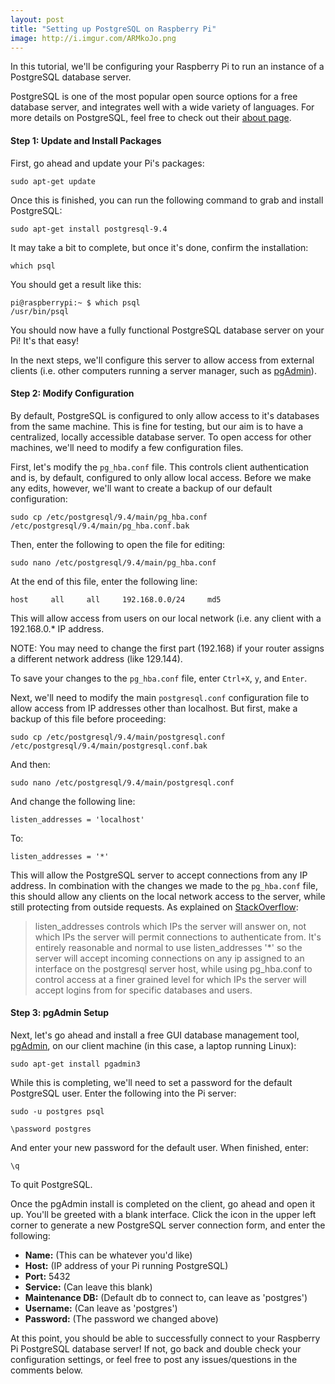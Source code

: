 ```yaml
---
layout: post
title: "Setting up PostgreSQL on Raspberry Pi"
image: http://i.imgur.com/ARMkoJo.png
---
```


In this tutorial, we'll be configuring your Raspberry Pi to run an instance of a PostgreSQL database server.

PostgreSQL is one of the most popular open source options for a free database server, and integrates well with a wide variety of languages.  For more details on PostgreSQL, feel free to check out their [about page](http://www.postgresql.org/about/).

#### Step 1: Update and Install Packages

First, go ahead and update your Pi's packages:

`sudo apt-get update`

Once this is finished, you can run the following command to grab and install PostgreSQL:

`sudo apt-get install postgresql-9.4`

It may take a bit to complete, but once it's done, confirm the installation:

`which psql`

You should get a result like this:

```
pi@raspberrypi:~ $ which psql
/usr/bin/psql
```

You should now have a fully functional PostgreSQL database server on your Pi!  It's that easy!

In the next steps, we'll configure this server to allow access from external clients (i.e. other computers running a server manager, such as [pgAdmin](www.pgadmin.org)).

#### Step 2: Modify Configuration

By default, PostgreSQL is configured to only allow access to it's databases from the same machine.  This is fine for testing, but our aim is to have a centralized, locally accessible database server.  To open access for other machines, we'll need to modify a few  configuration files.

First, let's modify the `pg_hba.conf` file.  This controls client authentication and is, by default, configured to only allow local access.  Before we make any edits, however, we'll want to create a backup of our default configuration:

`sudo cp /etc/postgresql/9.4/main/pg_hba.conf /etc/postgresql/9.4/main/pg_hba.conf.bak`

Then, enter the following to open the file for editing:

`sudo nano /etc/postgresql/9.4/main/pg_hba.conf`

At the end of this file, enter the following line:

```
host     all     all     192.168.0.0/24     md5
```

This will allow access from users on our local network (i.e. any client with a 192.168.0.* IP address.

NOTE: You may need to change the first part (192.168) if your router assigns a different network address (like 129.144).

To save your changes to the `pg_hba.conf` file, enter `Ctrl+X`, `y`, and `Enter`.

Next, we'll need to modify the main `postgresql.conf` configuration file to allow access from IP addresses other than localhost.  But first, make a backup of this file before proceeding:

`sudo cp /etc/postgresql/9.4/main/postgresql.conf /etc/postgresql/9.4/main/postgresql.conf.bak`

And then:

`sudo nano /etc/postgresql/9.4/main/postgresql.conf`

And change the following line:

```
listen_addresses = 'localhost'
```

To:

```
listen_addresses = '*'
```

This will allow the PostgreSQL server to accept connections from any IP address.  In combination with the changes we made to the `pg_hba.conf` file, this should allow any clients on the local network access to the server, while still protecting from outside requests.  As explained on [StackOverflow](http://stackoverflow.com/questions/9764126/how-to-configure-postgresql-postgresql-conf-listen-addresses-for-multiple-ip-add):

> listen\_addresses controls which IPs the server will answer on, not which IPs the server will permit connections to authenticate from. It's entirely reasonable and normal to use listen\_addresses '*' so the server will accept incoming connections on any ip assigned to an interface on the postgresql server host, while using pg_hba.conf to control access at a finer grained level for which IPs the server will accept logins from for specific databases and users.

#### Step 3: pgAdmin Setup

Next, let's go ahead and install a free GUI database management tool, [pgAdmin](www.pgadmin.org), on our client machine (in this case, a laptop running Linux):

`sudo apt-get install pgadmin3`

While this is completing, we'll need to set a password for the default PostgreSQL user.  Enter the following into the Pi server:

`sudo -u postgres psql`

`\password postgres`

And enter your new password for the default user.  When finished, enter:

`\q`

To quit PostgreSQL.

Once the pgAdmin install is completed on the client, go ahead and open it up.  You'll be greeted with a blank interface.  Click the icon in the upper left corner to generate a new PostgreSQL server connection form, and enter the following:

* **Name:** (This can be whatever you'd like)
* **Host:** (IP address of your Pi running PostgreSQL)
* **Port:** 5432
* **Service:** (Can leave this blank)
* **Maintenance DB:** (Default db to connect to, can leave as 'postgres')
* **Username:** (Can leave as 'postgres')
* **Password:** (The password we changed above)

At this point, you should be able to successfully connect to your Raspberry Pi PostgreSQL database server!  If not, go back and double check your configuration settings, or feel free to post any issues/questions in the comments below.

